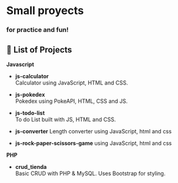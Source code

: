 # Small proyects 
### for practice and fun!

## 📁 List of Projects

**Javascript**
- **js-calculator**  
  Calculator using JavaScript, HTML and CSS.

- **js-pokedex**  
  Pokedex using PokeAPI, HTML, CSS and JS.

- **js-todo-list**  
  To do List built with JS, HTML and CSS.

- **js-converter** 
 Length converter using JavaScript, html and css

- **js-rock-paper-scissors-game**
 using JavaScript, html and css


**PHP**
- **crud_tienda**  
  Basic CRUD with PHP & MySQL. Uses Bootstrap for styling.


